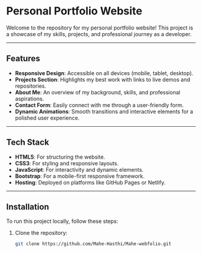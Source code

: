 # Personal Portfolio Website

Welcome to the repository for my personal portfolio website! This project is a showcase of my skills, projects, and professional journey as a developer.

---

## Features

- **Responsive Design**: Accessible on all devices (mobile, tablet, desktop).
- **Projects Section**: Highlights my best work with links to live demos and repositories.
- **About Me**: An overview of my background, skills, and professional aspirations.
- **Contact Form**: Easily connect with me through a user-friendly form.
- **Dynamic Animations**: Smooth transitions and interactive elements for a polished user experience.

---

## Tech Stack

- **HTML5**: For structuring the website.
- **CSS3**: For styling and responsive layouts.
- **JavaScript**: For interactivity and dynamic elements.
- **Bootstrap**: For a mobile-first responsive framework.
- **Hosting**: Deployed on platforms like GitHub Pages or Netlify.

---

## Installation

To run this project locally, follow these steps:

1. Clone the repository:
   ```bash
   git clone https://github.com/Mahe-Hasthi/Mahe-webfolio.git

